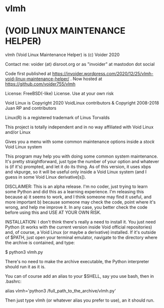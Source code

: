 #              vlmh

#  (VOID LINUX MAINTENANCE HELPER)




 vlmh (Void Linux Maintenance Helper) is (c) Voider 2020

 Contact me: voider (at) disroot.org or as "invoider" at mastodon dot social

 Code first published at https://invoider.wordpress.com/2020/12/25/vlmh-void-linux-maintenance-helper/ . Now hosted at https://github.com/voider755/vlmh

 License: FreeBSD(-like) License. Use at your own risk

 Void Linux is Copyright 2020 VoidLinux contributors & Copyright 2008-2018 Juan RP and contributors

 Linux(R) is a registered trademark of Linus Torvalds

 This project is totally independent and in no way affiliated with Void Linux and/or Linux

 Gives you a menu with some common maintenance options inside a *stock* Void Linux system


This program may help you with doing some common system maintenance. It's pretty straightforward, just type the number of your option and whatever is (if it's) prompted, and let it do its thing. As of this version, it uses xbps and vkpurge, so it will be useful only inside a Void Linux system (and I guess in some Void Linux derivative[s]).


DISCLAIMER: This is an alpha release. I'm no coder, just trying to learn some Python and did this as a learning experience. I'm releasing this because a) it seems to work, and I think someone may find it useful, and more important b) because someone may check the code, point where it's wrong, and help me improve it. In any case, you better check the code before using this and USE AT YOUR OWN RISK.


INSTALLATION: I don't think there's really a need to install it. You just need Python (it works with the current version inside Void official repositories) and, of course, a Void Linux (or maybe a derivative) installed. If it's outside of $PATH, just open your terminal emulator, navigate to the directory where the archive is contained, and type:


$ python3 vlmh.py


There's no need to make the archive executable, the Python interpreter should run it as it is.


You can of course add an alias to your $SHELL, say you use bash, then in .bashrc:


alias vlmh='python3 /full_path_to_the_archive/vlmh.py'


Then just type vlmh (or whatever alias you prefer to use), an it should run.
